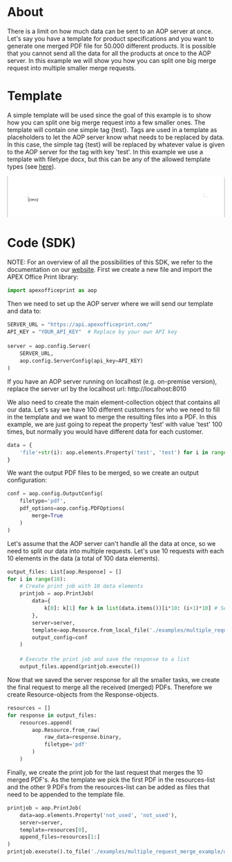 # About
There is a limit on how much data can be sent to an AOP server at once. Let's say you have a template for product specifications and you want to generate one merged PDF file for 50.000 different products. It is possible that you cannot send all the data for all the products at once to the AOP server. In this example we will show you how you can split one big merge request into multiple smaller merge requests.

# Template
A simple template will be used since the goal of this example is to show how you can split one big merge request into a few smaller ones. The template will contain one simple tag {test}. Tags are used in a template as placeholders to let the AOP server know what needs to be replaced by data. In this case, the simple tag {test} will be replaced by whatever value is given to the AOP server for the tag with key 'test'. In this example we use a template with filetype docx, but this can be any of the allowed template types (see [here](https://www.apexofficeprint.com/docs/#tag-overview)).

<img src="./template.png" width="600" />
<!-- TODO: change this link to Github link -->

# Code (SDK)
NOTE: For an overview of all the possibilities of this SDK, we refer to the documentation on our [website](https://cloudofficeprint.com/docs).
First we create a new file and import the APEX Office Print library:
```python
import apexofficeprint as aop
```

Then we need to set up the AOP server where we will send our template and data to:
```python
SERVER_URL = "https://api.apexofficeprint.com/"
API_KEY = "YOUR_API_KEY"  # Replace by your own API key

server = aop.config.Server(
    SERVER_URL,
    aop.config.ServerConfig(api_key=API_KEY)
)
```
If you have an AOP server running on localhost (e.g. on-premise version), replace the server url by the localhost url: http://localhost:8010

We also need to create the main element-collection object that contains all our data. Let's say we have 100 different customers for who we need to fill in the template and we want to merge the resulting files into a PDF. In this example, we are just going to repeat the property 'test' with value 'test' 100 times, but normally you would have different data for each customer.
```python
data = {
    'file'+str(i): aop.elements.Property('test', 'test') for i in range(100)
}
```


We want the output PDF files to be merged, so we create an output configuration:
```python
conf = aop.config.OutputConfig(
    filetype='pdf',
    pdf_options=aop.config.PDFOptions(
        merge=True
    )
)
```


Let's assume that the AOP server can't handle all the data at once, so we need to split our data into multiple requests. Let's use 10 requests with each 10 elements in the data (a total of 100 data elements).
```python
output_files: List[aop.Response] = []
for i in range(10):
    # Create print job with 10 data elements
    printjob = aop.PrintJob(
        data={
            k[0]: k[1] for k in list(data.items())[i*10: (i+1)*10] # Select 10 data elements from the data
        },
        server=server,
        template=aop.Resource.from_local_file('./examples/multiple_request_merge_example/template.docx'),
        output_config=conf
    )

    # Execute the print job and save the response to a list
    output_files.append(printjob.execute())
```


Now that we saved the server response for all the smaller tasks, we create the final request to merge all the received (merged) PDFs. Therefore we create Resource-objects from the Response-objects.
```python
resources = []
for response in output_files:
    resources.append(
        aop.Resource.from_raw(
            raw_data=response.binary,
            filetype='pdf'
        )
    )
```

Finally, we create the print job for the last request that merges the 10 merged PDF's. As the template we pick the first PDF in the resources-list and the other 9 PDFs from the resources-list can be added as files that need to be appended to the template file.
```python
printjob = aop.PrintJob(
    data=aop.elements.Property('not_used', 'not_used'),
    server=server,
    template=resources[0],
    append_files=resources[1:]
)
printjob.execute().to_file('./examples/multiple_request_merge_example/output')
```

